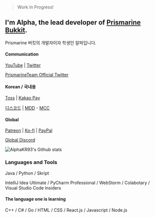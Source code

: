 > Work In Progress!

## I'm Alpha, the lead developer of [Prismarine Bukkit](https://github.com/PrismarineTeam/Prismarine).
Prismarine 버킷의 개발자이자 학생인 알파입니다.

#### Communication
[YouTube](https://youtube.com/channel/UCAjIe9h1N8EZw2CjKz33VIA) | [Twitter](https://twitter.com/PrismarineAlpha)

[PrismarineTeam Official Twitter](https://twitter.com/TeamPrismarine)

#### Korean / 국내용
[Toss](https://toss.me/alphakr93) | [Kakao Pay](https://qr.kakaopay.com/FPQhdrTiU)

[디스코드](https://discord.gg/kkqMSEVVxN) | [MDD](https://discord.gg/AZwXTA9Pgx) - [MCC](https://discord.gg/AZwXTA9Pgx)

#### Global
[Patreon](https://patreon.com/alphakr93_) | [Ko-fi](https://ko-fi.com/alphakr93) | [PayPal](https://www.paypal.me/alphakr93)

[Global Discord](https://discord.gg/CQGVqeXQQC)

![AlphaKR93's Github stats](https://github-readme-stats.vercel.app/api?username=AlphaKR93&count_private=true&show_icons=true&include_all_commits=true)
<!-- ![Top Langs](https://github-readme-stats.vercel.app/api/top-langs/?username=AlphaKR93&layout=compact) -->

### Languages and Tools
Java / Python / Skript

IntelliJ Idea Ultimate / PyCharm Professional / WebStorm / Colabotary / Visual Studio Code Insiders

#### The language one is learning
C++ / C# / Go / HTML / CSS / React.js / Javascript / Node.js

